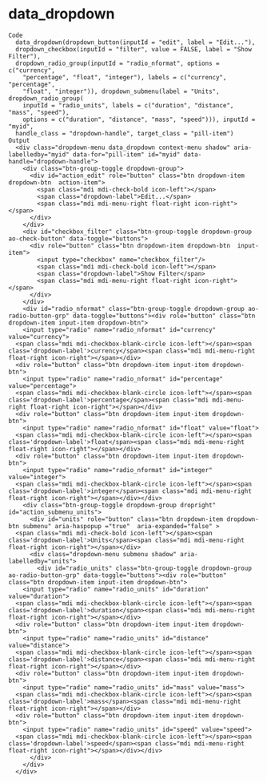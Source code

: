 # data_dropdown

    Code
      data_dropdown(dropdown_button(inputId = "edit", label = "Edit..."),
      dropdown_checkbox(inputId = "filter", value = FALSE, label = "Show Filter"),
      dropdown_radio_group(inputId = "radio_nformat", options = c("currency",
        "percentage", "float", "integer"), labels = c("currency", "percentage",
        "float", "integer")), dropdown_submenu(label = "Units", dropdown_radio_group(
        inputId = "radio_units", labels = c("duration", "distance", "mass", "speed"),
        options = c("duration", "distance", "mass", "speed"))), inputId = "myid",
      handle_class = "dropdown-handle", target_class = "pill-item")
    Output
      <div class="dropdown-menu data_dropdown context-menu shadow" aria-labelledby="myid" data-for="pill-item" id="myid" data-handle="dropdown-handle">
        <div class="btn-group-toggle dropdown-group">
          <div id="action_edit" role="button" class="btn dropdown-item dropdown-btn  action-item">
            <span class="mdi mdi-check-bold icon-left"></span>
            <span class="dropdown-label">Edit...</span>
            <span class="mdi mdi-menu-right float-right icon-right"></span>
          </div>
        </div>
        <div id="checkbox_filter" class="btn-group-toggle dropdown-group ao-check-button" data-toggle="buttons">
          <div role="button" class="btn dropdown-item dropdown-btn  input-item">
            <input type="checkbox" name="checkbox_filter"/>
            <span class="mdi mdi-check-bold icon-left"></span>
            <span class="dropdown-label">Show Filter</span>
            <span class="mdi mdi-menu-right float-right icon-right"></span>
          </div>
        </div>
        <div id="radio_nformat" class="btn-group-toggle dropdown-group ao-radio-button-grp" data-toggle="buttons"><div role="button" class="btn dropdown-item input-item dropdown-btn">
        <input type="radio" name="radio_nformat" id="currency" value="currency">
      <span class="mdi mdi-checkbox-blank-circle icon-left"></span><span class='dropdown-label'>currency</span><span class="mdi mdi-menu-right float-right icon-right"></span></div>
      <div role="button" class="btn dropdown-item input-item dropdown-btn">
        <input type="radio" name="radio_nformat" id="percentage" value="percentage">
      <span class="mdi mdi-checkbox-blank-circle icon-left"></span><span class='dropdown-label'>percentage</span><span class="mdi mdi-menu-right float-right icon-right"></span></div>
      <div role="button" class="btn dropdown-item input-item dropdown-btn">
        <input type="radio" name="radio_nformat" id="float" value="float">
      <span class="mdi mdi-checkbox-blank-circle icon-left"></span><span class='dropdown-label'>float</span><span class="mdi mdi-menu-right float-right icon-right"></span></div>
      <div role="button" class="btn dropdown-item input-item dropdown-btn">
        <input type="radio" name="radio_nformat" id="integer" value="integer">
      <span class="mdi mdi-checkbox-blank-circle icon-left"></span><span class='dropdown-label'>integer</span><span class="mdi mdi-menu-right float-right icon-right"></span></div></div>
        <div class="btn-group-toggle dropdown-group dropright" id="action_submenu_units">
          <div id="units" role="button" class="btn dropdown-item dropdown-btn submenu" aria-haspopup ="true"  aria-expanded="false" >
      <span class="mdi mdi-check-bold icon-left"></span><span class='dropdown-label'>Units</span><span class="mdi mdi-menu-right float-right icon-right"></span></div>
          <div class="dropdown-menu submenu shadow" aria-labelledby="units">
            <div id="radio_units" class="btn-group-toggle dropdown-group ao-radio-button-grp" data-toggle="buttons"><div role="button" class="btn dropdown-item input-item dropdown-btn">
        <input type="radio" name="radio_units" id="duration" value="duration">
      <span class="mdi mdi-checkbox-blank-circle icon-left"></span><span class='dropdown-label'>duration</span><span class="mdi mdi-menu-right float-right icon-right"></span></div>
      <div role="button" class="btn dropdown-item input-item dropdown-btn">
        <input type="radio" name="radio_units" id="distance" value="distance">
      <span class="mdi mdi-checkbox-blank-circle icon-left"></span><span class='dropdown-label'>distance</span><span class="mdi mdi-menu-right float-right icon-right"></span></div>
      <div role="button" class="btn dropdown-item input-item dropdown-btn">
        <input type="radio" name="radio_units" id="mass" value="mass">
      <span class="mdi mdi-checkbox-blank-circle icon-left"></span><span class='dropdown-label'>mass</span><span class="mdi mdi-menu-right float-right icon-right"></span></div>
      <div role="button" class="btn dropdown-item input-item dropdown-btn">
        <input type="radio" name="radio_units" id="speed" value="speed">
      <span class="mdi mdi-checkbox-blank-circle icon-left"></span><span class='dropdown-label'>speed</span><span class="mdi mdi-menu-right float-right icon-right"></span></div></div>
          </div>
        </div>
      </div>

